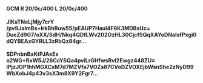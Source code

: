 #### GCM R 20/0c/400 L 20/0c/400
**JlKsTNeLjMjy7crY**<br/>**/pv9JalmBs+lrkBhRuw55/pEAUP7Haul4F8K3MDBsUc=**<br/>**DueZd9G7/oXX/SdH/Nkq4QDfLWv202OzHL30CjcfSQqXAYoDNalsfPxgi0dQYBEAxGYRLL3zRbQz84gr...**<br/><br/>
**SDPnbnBaKtPJAeEx**<br/>**o2WG+RxW5J/26CcYSQa4pviLrGHfwsRvl2Ewgz448ZU=**<br/>**lPjzJOP1hhMGXCxM7d7MZVfa7VOZs87CVoDZVOXEjbWsnShe2zNyD99WbXobJ4p43v3sX3m8X9Y2Fgr7...**